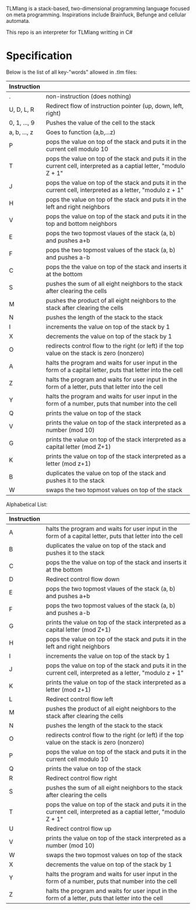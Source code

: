 TLMlang is a stack-based, two-dimensional programming language focused on meta programming.
Inspirations include Brainfuck, Befunge and cellular automata.

This repo is an interpreter for TLMlang writting in C#

# Specification
Below is the list of all key-"words" allowed in .tlm files:

| Instruction   | |
| - | - |
| . | non-instruction (does nothing) |
| U, D, L, R | Redirect flow of instruction pointer (up, down, left, right)  |
| 0, 1, ..., 9 | Pushes the value of the cell to the stack  |
| a, b, ..., z | Goes to function (a,b,...z) |
| P | pops the value on top of the stack and puts it in the current cell modulo 10 |
| T | pops the value on top of the stack and puts it in the current cell, interpreted as a captial letter, "modulo Z + 1" |
| J | pops the value on top of the stack and puts it in the current cell, interpreted as a letter, "modulo z + 1" |
| H | pops the value on top of the stack and puts it in the left and right neighbors |
| V | pops the value on top of the stack and puts it in the top and bottom neighbors |
| E | pops the two topmost vlaues of the stack (a, b) and pushes a+b |
| F | pops the two topmost values of the stack (a, b) and pushes a-b |
| C | pops the the value on top of the stack and inserts it at the bottom |
| S | pushes the sum of all eight neighbors to the stack after clearing the cells |
| M | pushes the product of all eight neighbors to the stack after clearing the cells |
| N | pushes the length of the stack to the stack |
| I | increments the value on top of the stack by 1 |
| X | decrements the value on top of the stack by 1 |
| O | redirects control flow to the right (or left) if the top value on the stack is zero (nonzero) |
| A | halts the program and waits for user input in the form of a capital letter, puts that letter into the cell |
| Z | halts the program and waits for user input in the form of a letter, puts that letter into the cell |
| Y | halts the program and waits for user input in the form of a number, puts that number into the cell |
| Q | prints the value on top of the stack |
| V | prints the value on top of the stack interpreted as a number (mod 10) |
| G | prints the value on top of the stack interpreted as a capital letter (mod Z+1) |
| K | prints the value on top of the stack interpreted as a letter (mod z+1) |
| B | duplicates the value on top of the stack and pushes it to the stack |
| W | swaps the two topmost values on top of the stack |


Alphabetical List:

| Instruction   | |
| - | - |
| A | halts the program and waits for user input in the form of a capital letter, puts that letter into the cell |
| B | duplicates the value on top of the stack and pushes it to the stack |
| C | pops the the value on top of the stack and inserts it at the bottom |
| D | Redirect control flow down |
| E | pops the two topmost vlaues of the stack (a, b) and pushes a+b |
| F | pops the two topmost values of the stack (a, b) and pushes a-b |
| G | prints the value on top of the stack interpreted as a capital letter (mod Z+1) |
| H | pops the value on top of the stack and puts it in the left and right neighbors |
| I | increments the value on top of the stack by 1 |
| J | pops the value on top of the stack and puts it in the current cell, interpreted as a letter, "modulo z + 1" |
| K | prints the value on top of the stack interpreted as a letter (mod z+1) |
| L | Redirect control flow left |
| M | pushes the product of all eight neighbors to the stack after clearing the cells |
| N | pushes the length of the stack to the stack |
| O | redirects control flow to the right (or left) if the top value on the stack is zero (nonzero) |
| P | pops the value on top of the stack and puts it in the current cell modulo 10 |
| Q | prints the value on top of the stack |
| R | Redirect control flow right |
| S | pushes the sum of all eight neighbors to the stack after clearing the cells |
| T | pops the value on top of the stack and puts it in the current cell, interpreted as a captial letter, "modulo Z + 1" |
| U | Redirect control flow up |
| V | prints the value on top of the stack interpreted as a number (mod 10) |
| W | swaps the two topmost values on top of the stack |
| X | decrements the value on top of the stack by 1 |
| Y | halts the program and waits for user input in the form of a number, puts that number into the cell |
| Z | halts the program and waits for user input in the form of a letter, puts that letter into the cell |



